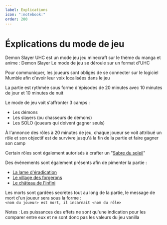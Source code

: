 ```yaml
---
label: Explications
icon: ":notebook:"
order: 200
---
```


# Éxplications du mode de jeu

Demon Slayer UHC est un mode jeu jeu minecraft sur le thème du manga et anime : Demon Slayer
Le mode de jeu se déroule sur un format d'UHC

Pour communiquer, les joueurs sont obligés de se connecter sur le logiciel Mumble afin d'avoir leur voix localisées dans le jeu

La partie  est rythmée sous forme d'épisodes de 20 minutes avec 10 minutes de jour et 10 minutes de nuit

Le mode de jeu voit s'affronter 3 camps :
- Les démons
- Les slayers (ou chasseurs de démons)
- Les SOLO (joueurs qui doivent gagner seuls)

À l'annonce des rôles à 20 minutes de jeu, chaque joueur se voit attribué un rôle et son objectif est de survivre jusqu'à la fin de la partie et faire gagner son camp

Certain rôles sont également autorisés à crafter un "[Sabre du soleil](./divers/sabre)"

Des événements sont également présents afin de pimenter la partie : <br>
- [La lame d'éradication](./divers/eradication)
- [Le village des forgerons](./divers/village)
- [Le château de l'infini](./divers/cdi)



Les morts sont gardées secrètes tout au long de la partie, le message de mort d'un joueur sera sous la forme : <br>
```<nom du joueur> est mort, il incarnait <nom du rôle>```



Notes :
Les puissances des effets ne sont qu'une indication pour les comparer entre eux et ne sont donc pas les valeurs du jeu vanilla


